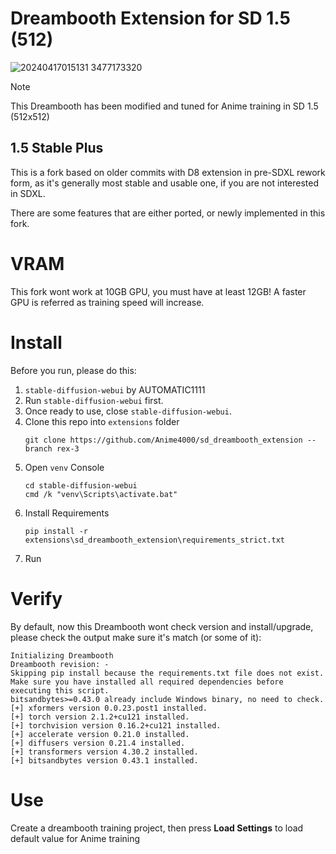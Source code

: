 # Dreambooth Extension for SD 1.5 (512)
![20240417015131 3477173320](https://github.com/Anime4000/sd_dreambooth_extension/assets/1908715/997442f6-0204-4339-8c9f-f7df83d78be7)
> [!NOTE]
> This Dreambooth has been modified and tuned for Anime training in SD 1.5 (512x512)

## 1.5 Stable Plus  
This is a fork based on older commits with D8 extension in pre-SDXL rework form, as it's generally most stable and usable one, if you are not interested in SDXL.

There are some features that are either ported, or newly implemented in this fork.

# VRAM
This fork wont work at 10GB GPU, you must have at least 12GB! A faster GPU is referred as training speed will increase.

# Install
Before you run, please do this:
1. `stable-diffusion-webui` by AUTOMATIC1111
2. Run `stable-diffusion-webui` first.
3. Once ready to use, close `stable-diffusion-webui`.
4. Clone this repo into `extensions` folder
   ```
   git clone https://github.com/Anime4000/sd_dreambooth_extension --branch rex-3
   ```
5. Open `venv` Console
   ```
   cd stable-diffusion-webui
   cmd /k "venv\Scripts\activate.bat"
   ```
6. Install Requirements
   ```
   pip install -r extensions\sd_dreambooth_extension\requirements_strict.txt
   ```
7. Run

# Verify
By default, now this Dreambooth wont check version and install/upgrade, please check the output make sure it's match (or some of it):
```
Initializing Dreambooth
Dreambooth revision: -
Skipping pip install because the requirements.txt file does not exist. Make sure you have installed all required dependencies before executing this script.
bitsandbytes>=0.43.0 already include Windows binary, no need to check.
[+] xformers version 0.0.23.post1 installed.
[+] torch version 2.1.2+cu121 installed.
[+] torchvision version 0.16.2+cu121 installed.
[+] accelerate version 0.21.0 installed.
[+] diffusers version 0.21.4 installed.
[+] transformers version 4.30.2 installed.
[+] bitsandbytes version 0.43.1 installed.
```

# Use
Create a dreambooth training project, then press **Load Settings** to load default value for Anime training
